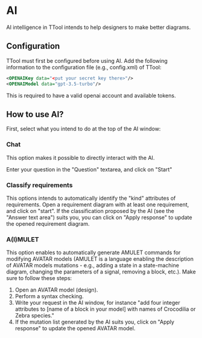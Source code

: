 # AI
AI intelligence in TTool intends to help designers to make better diagrams.

## Configuration
TTool must first be configured before using AI. Add the following information to the configuration file (e.g., config.xml) of TTool:
```xml
<OPENAIKey data="<put your secret key there>"/>
<OPENAIModel data="gpt-3.5-turbo"/>
```
This is required to have a valid openai account and available tokens.

## How to use AI?

First, select what you intend to do at the top of the AI window:

### Chat
This option makes it possible to directly interact with the AI.

Enter your question in the "Question" textarea, and click on "Start"

### Classify requirements
This options intends to automatically identify the "kind" attributes of requirements. Open a requirement diagram with at least one requirement, and click on "start". If the classification proposed by the AI (see the "Answer text area") suits you, you can click on "Apply response" to update the opened requirement diagram.

### A(I)MULET

This option enables to automatically generate AMULET commands for modifying AVATAR models (AMULET is a language enabling the description of AVATAR
models mutations - e.g., adding a state in a state-machine diagram, changing the parameters of a signal, removing a block, etc.). Make sure to
follow these steps:
1. Open an AVATAR model (design).
2. Perform a syntax checking.
3. Write your request in the AI window, for instance "add four integer attributes to [name of a block in your model] with names of Crocodilia or
   Zebra species."
4. If the mutation list generated by the AI suits you, click on "Apply response" to update the opened AVATAR model.